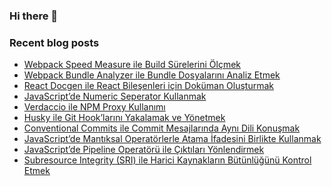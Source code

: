 ### Hi there 👋

### Recent blog posts
<!-- RECENT-BLOG-POSTS:START -->
- [Webpack Speed Measure ile Build Sürelerini Ölçmek](https://tugsanunlu.medium.com/webpack-speed-measure-ile-build-s%C3%BCrelerini-%C3%B6l%C3%A7mek-6a4d417f65c8?source=rss-aff3f518ee8b------2)
- [Webpack Bundle Analyzer ile Bundle Dosyalarını Analiz Etmek](https://tugsanunlu.medium.com/webpack-bundle-analyzer-ile-bundle-dosyalar%C4%B1n%C4%B1-analiz-etmek-23856d42cc2d?source=rss-aff3f518ee8b------2)
- [React Docgen ile React Bileşenleri için Doküman Oluşturmak](https://tugsanunlu.medium.com/react-docgen-ile-react-bile%C5%9Fenleri-i%C3%A7in-dok%C3%BCman-olu%C5%9Fturmak-3b11070e55e0?source=rss-aff3f518ee8b------2)
- [JavaScript’de Numeric Seperator Kullanmak](https://tugsanunlu.medium.com/javascriptde-numeric-seperator-kullanmak-a82a9b0097e2?source=rss-aff3f518ee8b------2)
- [Verdaccio ile NPM Proxy Kullanımı](https://tugsanunlu.medium.com/verdaccio-ile-npm-proxy-kurmak-ve-y%C3%B6netmek-ef517d25756b?source=rss-aff3f518ee8b------2)
- [Husky ile Git Hook’larını Yakalamak ve Yönetmek](https://tugsanunlu.medium.com/husky-ile-git-hooklar%C4%B1n%C4%B1-yakalamak-ve-y%C3%B6netmek-92ffbbf3d835?source=rss-aff3f518ee8b------2)
- [Conventional Commits ile Commit Mesajlarında Aynı Dili Konuşmak](https://tugsanunlu.medium.com/conventional-commits-ile-commit-mesajlar%C4%B1nda-ayn%C4%B1-dili-konu%C5%9Fmak-88473fe49eb4?source=rss-aff3f518ee8b------2)
- [JavaScript’de Mantıksal Operatörlerle Atama İfadesini Birlikte Kullanmak](https://tugsanunlu.medium.com/javascriptde-mant%C4%B1ksal-operat%C3%B6rlerle-atama-i%CC%87fadesini-birlikte-kullanmak-c3aa765e3f2c?source=rss-aff3f518ee8b------2)
- [JavaScript’de Pipeline Operatörü ile Çıktıları Yönlendirmek](https://tugsanunlu.medium.com/javascriptde-pipeline-operat%C3%B6r%C3%BC-ile-%C3%A7%C4%B1kt%C4%B1lar%C4%B1-y%C3%B6nlendirmek-12dbc5627e5?source=rss-aff3f518ee8b------2)
- [Subresource Integrity (SRI) ile Harici Kaynakların Bütünlüğünü Kontrol Etmek](https://tugsanunlu.medium.com/subresource-integrity-sri-ile-harici-kaynaklar%C4%B1n-b%C3%BCt%C3%BCnl%C3%BC%C4%9F%C3%BCn%C3%BC-kontrol-etmek-b39f39ca667b?source=rss-aff3f518ee8b------2)
<!-- RECENT-BLOG-POSTS:END -->
